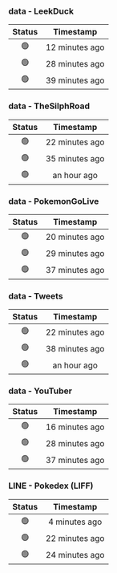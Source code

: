 ### data - LeekDuck
| Status | Timestamp |
|:------:|:---------:|
| 🟢 | 12 minutes ago |
| 🟢 | 28 minutes ago |
| 🟢 | 39 minutes ago |

### data - TheSilphRoad
| Status | Timestamp |
|:------:|:---------:|
| 🟢 | 22 minutes ago |
| 🟢 | 35 minutes ago |
| 🟢 | an hour ago |

### data - PokemonGoLive
| Status | Timestamp |
|:------:|:---------:|
| 🟢 | 20 minutes ago |
| 🟢 | 29 minutes ago |
| 🟢 | 37 minutes ago |

### data - Tweets
| Status | Timestamp |
|:------:|:---------:|
| 🟢 | 22 minutes ago |
| 🟢 | 38 minutes ago |
| 🟢 | an hour ago |

### data - YouTuber
| Status | Timestamp |
|:------:|:---------:|
| 🟢 | 16 minutes ago |
| 🟢 | 28 minutes ago |
| 🟢 | 37 minutes ago |

### LINE - Pokedex (LIFF)
| Status | Timestamp |
|:------:|:---------:|
| 🟢 | 4 minutes ago |
| 🟢 | 22 minutes ago |
| 🟢 | 24 minutes ago |


